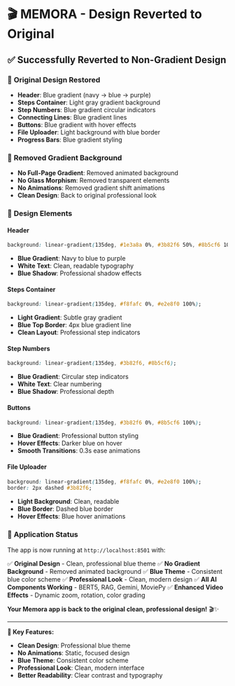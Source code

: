 # 🎬 MEMORA - Design Reverted to Original

## ✅ **Successfully Reverted to Non-Gradient Design**

### 🎨 **Original Design Restored**
- **Header**: Blue gradient (navy → blue → purple)
- **Steps Container**: Light gray gradient background
- **Step Numbers**: Blue gradient circular indicators
- **Connecting Lines**: Blue gradient lines
- **Buttons**: Blue gradient with hover effects
- **File Uploader**: Light background with blue border
- **Progress Bars**: Blue gradient styling

### 🔄 **Removed Gradient Background**
- **No Full-Page Gradient**: Removed animated background
- **No Glass Morphism**: Removed transparent elements
- **No Animations**: Removed gradient shift animations
- **Clean Design**: Back to original professional look

### 🎯 **Design Elements**

#### **Header**
```css
background: linear-gradient(135deg, #1e3a8a 0%, #3b82f6 50%, #8b5cf6 100%);
```
- **Blue Gradient**: Navy to blue to purple
- **White Text**: Clean, readable typography
- **Blue Shadow**: Professional shadow effects

#### **Steps Container**
```css
background: linear-gradient(135deg, #f8fafc 0%, #e2e8f0 100%);
```
- **Light Gradient**: Subtle gray gradient
- **Blue Top Border**: 4px blue gradient line
- **Clean Layout**: Professional step indicators

#### **Step Numbers**
```css
background: linear-gradient(135deg, #3b82f6, #8b5cf6);
```
- **Blue Gradient**: Circular step indicators
- **White Text**: Clear numbering
- **Blue Shadow**: Professional depth

#### **Buttons**
```css
background: linear-gradient(135deg, #3b82f6 0%, #8b5cf6 100%);
```
- **Blue Gradient**: Professional button styling
- **Hover Effects**: Darker blue on hover
- **Smooth Transitions**: 0.3s ease animations

#### **File Uploader**
```css
background: linear-gradient(135deg, #f8fafc 0%, #e2e8f0 100%);
border: 2px dashed #3b82f6;
```
- **Light Background**: Clean, readable
- **Blue Border**: Dashed blue border
- **Hover Effects**: Blue hover animations

### 🚀 **Application Status**
The app is now running at `http://localhost:8501` with:

✅ **Original Design** - Clean, professional blue theme
✅ **No Gradient Background** - Removed animated background
✅ **Blue Theme** - Consistent blue color scheme
✅ **Professional Look** - Clean, modern design
✅ **All AI Components Working** - BERT5, RAG, Gemini, MoviePy
✅ **Enhanced Video Effects** - Dynamic zoom, rotation, color grading

**Your Memora app is back to the original clean, professional design!** 🎬✨

---

**🎯 Key Features:**
- **Clean Design**: Professional blue theme
- **No Animations**: Static, focused design
- **Blue Theme**: Consistent color scheme
- **Professional Look**: Clean, modern interface
- **Better Readability**: Clear contrast and typography
